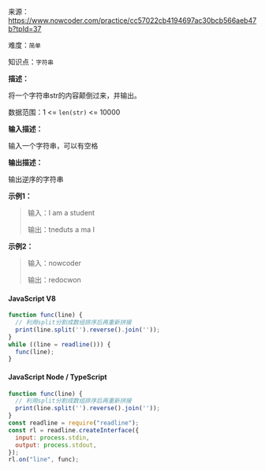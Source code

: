 来源：<https://www.nowcoder.com/practice/cc57022cb4194697ac30bcb566aeb47b?tpId=37>

难度：`简单`

知识点：`字符串`

**描述：**

将一个字符串str的内容颠倒过来，并输出。

数据范围：1 <= `len(str)` <= 10000

**输入描述：**

输入一个字符串，可以有空格

**输出描述：**

输出逆序的字符串

**示例1：**

> 输入：I am a student
>
> 输出：tneduts a ma I

**示例2：**

> 输入：nowcoder
>
> 输出：redocwon

<!-- tabs:start -->

#### **JavaScript V8**

```javascript
function func(line) {
  // 利用split分割成数组排序后再重新拼接
  print(line.split('').reverse().join(''));
}
while ((line = readline())) {
  func(line);
}
```

#### **JavaScript Node / TypeScript**

```javascript
function func(line) {
  // 利用split分割成数组排序后再重新拼接
  print(line.split('').reverse().join(''));
}
const readline = require("readline");
const rl = readline.createInterface({
  input: process.stdin,
  output: process.stdout,
});
rl.on("line", func);
```

<!-- tabs:end -->

